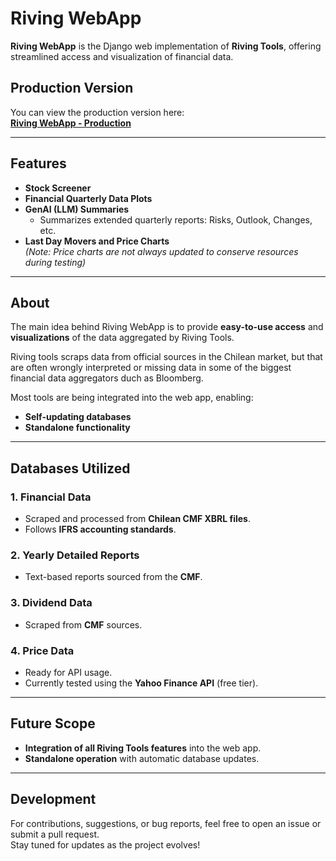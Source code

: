 # Riving WebApp

**Riving WebApp** is the Django web implementation of **Riving Tools**, offering streamlined access and visualization of financial data.

## Production Version

You can view the production version here:  
[**Riving WebApp - Production**](https://rivingwapp-production.up.railway.app/)

---

## Features

- **Stock Screener**  
- **Financial Quarterly Data Plots**  
- **GenAI (LLM) Summaries**  
  - Summarizes extended quarterly reports: Risks, Outlook, Changes, etc.  
- **Last Day Movers and Price Charts**  
  *(Note: Price charts are not always updated to conserve resources during testing)*  

---

## About

The main idea behind Riving WebApp is to provide **easy-to-use access** and **visualizations** of the data aggregated by Riving Tools. 

Riving tools scraps data from official sources in the Chilean market, but that are often wrongly interpreted or missing data in some of the biggest financial data aggregators duch as Bloomberg.

Most tools are being integrated into the web app, enabling:  
- **Self-updating databases**  
- **Standalone functionality**  

---

## Databases Utilized

### 1. Financial Data
- Scraped and processed from **Chilean CMF XBRL files**.  
- Follows **IFRS accounting standards**.

### 2. Yearly Detailed Reports
- Text-based reports sourced from the **CMF**.

### 3. Dividend Data
- Scraped from **CMF** sources.

### 4. Price Data
- Ready for API usage.  
- Currently tested using the **Yahoo Finance API** (free tier).

---

## Future Scope

- **Integration of all Riving Tools features** into the web app.  
- **Standalone operation** with automatic database updates.  

---

## Development

For contributions, suggestions, or bug reports, feel free to open an issue or submit a pull request.  
Stay tuned for updates as the project evolves!  
